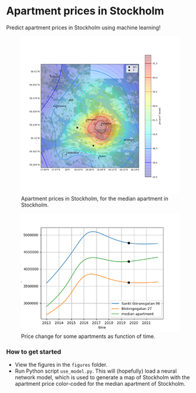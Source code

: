 # Apartment prices in Stockholm

Predict apartment prices in Stockholm using machine learning!

<figure>
<div class="row">
  <div class="column">
  <img src="figures/sthlm.png" alt="Stockholm" width="700"/>
</div>
<figcaption>Apartment prices in Stockholm, for the median apartment in Stockholm.</figcaption>
</figure>

<figure>
<div class="row">
  <div class="column">
  <img src="figures/time_evolve.png" alt="Stockholm" width="700"/>
</div>
<figcaption>Price change for some apartments as function of time.</figcaption>
</figure>


### How to get started
- View the figures in the `figures` folder.
- Run Python script `use_model.py`.
  This will (hopefully) load a neural network model, which is used to generate a map of Stockholm with the apartment price color-coded for the median apartment of Stockholm.


